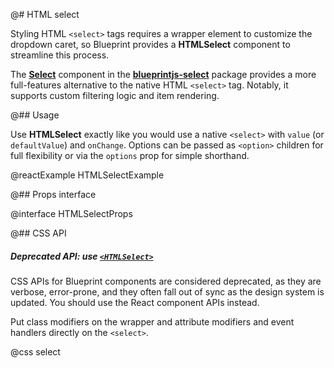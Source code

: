 @# HTML select

Styling HTML `<select>` tags requires a wrapper element to customize the dropdown caret, so Blueprint provides
a __HTMLSelect__ component to streamline this process.

<div class="@ns-callout @ns-intent-success @ns-icon-info-sign @ns-callout-has-body-content">

The [__Select__](#select/select-component) component in the [**blueprintjs-select**](#select)
package provides a more full-features alternative to the native HTML `<select>` tag. Notably, it
supports custom filtering logic and item rendering.

</div>

@## Usage

Use __HTMLSelect__ exactly like you would use a native `<select>` with `value` (or `defaultValue`) and `onChange`.
Options can be passed as `<option>` children for full flexibility or via the `options` prop for simple shorthand.

@reactExample HTMLSelectExample

@## Props interface

@interface HTMLSelectProps

@## CSS API

<div class="@ns-callout @ns-intent-warning @ns-icon-warning-sign @ns-callout-has-body-content">
    <h5 class="@ns-heading">

Deprecated API: use [`<HTMLSelect>`](#core/components/html-select)

</h5>

CSS APIs for Blueprint components are considered deprecated, as they are verbose, error-prone, and they
often fall out of sync as the design system is updated. You should use the React component APIs instead.

</div>

Put class modifiers on the wrapper and attribute modifiers and event handlers directly on the `<select>`.

@css select
